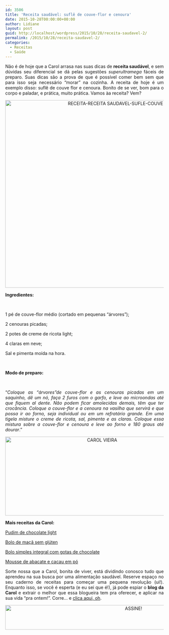 ```yaml
---
id: 3506
title: 'Receita saudável: suflê de couve-flor e cenoura'
date: 2015-10-28T00:00:00+00:00
author: Lidiane
layout: post
guid: http://localhost/wordpress/2015/10/28/receita-saudavel-2/
permalink: /2015/10/28/receita-saudavel-2/
categories:
  - Receitas
  - Saúde
---
```

<p align="justify">
  Não é de hoje que a Carol arrasa nas suas dicas de <strong>receita saudável</strong>, e sem dúvidas seu diferencial se dá pelas sugestões <em>superultramega</em> fáceis de preparo. Suas dicas são a prova de que é possível comer bem sem que para isso seja necessário “morar” na cozinha. A receita de hoje é um exemplo disso: suflê de couve flor e cenoura. Bonito de se ver, bom para o corpo e paladar, e prática, muito prática. Vamos àa receita? Vem?
</p>

<p align="center">
  <a href="http://www.trololodemulher.com.br/blog/wp-content/uploads/2015/10/RECEITA-RECEITA-SAUDAVEL-SUFLE-COUVE-FLOR-CENOURA.jpg"><img class="alignnone size-full wp-image-11637" src="http://www.trololodemulher.com.br/blog/wp-content/uploads/2015/10/RECEITA-RECEITA-SAUDAVEL-SUFLE-COUVE-FLOR-CENOURA.jpg" alt="RECEITA-RECEITA SAUDAVEL-SUFLE-COUVE FLOR-CENOURA" width="800" height="597" /></a>
</p>

**Ingredientes:**

&nbsp;

1 pé de couve-flor médio (cortado em pequenas &#8220;árvores&#8221;);

2 cenouras picadas;

2 potes de creme de ricota light;

4 claras em neve;

Sal e pimenta moída na hora.

&nbsp;

**Modo de preparo:**

&nbsp;

<p align="justify">
  “<em>Coloque as &#8220;árvores&#8221;de couve-flor e as cenouras picadas em um saquinho, dê um nó, faça 2 furos com o garfo, e leve ao microondas até que fiquem al dente. Não podem ficar amolecidas demais, têm que ter crocância. Coloque a couve-flor e a cenoura na vasilha que servirá e que possa ir ao forno, seja individual ou em um refratário grande. Em uma tigela misture o creme de ricota, sal, pimenta e as claras. Coloque essa mistura sobre a couve-flor e cenoura e leve ao forno e 180 graus até dourar</em>.”
</p>

<p align="center">
  <a href="http://www.trololodemulher.com.br/blog/wp-content/uploads/2014/07/CAROL-VIEIRA.png"><img class="alignnone size-full wp-image-10204" src="http://www.trololodemulher.com.br/blog/wp-content/uploads/2014/07/CAROL-VIEIRA.png" alt="CAROL VIEIRA" width="600" height="251" /></a>
</p>

<p align="justify">
  <strong>Mais receitas da Carol:</strong>
</p>

<p align="justify">
  <a href="http://www.trololodemulher.com.br/2015/10/14/pudim-de-chocolate-light/" target="_blank">Pudim de chocolate light</a>
</p>

<p align="justify">
  <a href="http://www.trololodemulher.com.br/2015/09/30/bolo-de-maca-sem-gluten/" target="_blank">Bolo de maçã sem glúten</a>
</p>

<p align="justify">
  <a href="http://www.belezacorpoecia.com/bolo-simples-integral/" target="_blank">Bolo simples integral com gotas de chocolate</a>
</p>

<p align="justify">
  <a href="http://www.belezacorpoecia.com/mousse-abacate-cacau-em-po/" target="_blank">Mousse de abacate e cacau em pó</a>
</p>

<p align="justify">
  Sorte nossa que a Carol, bonita de viver, está dividindo conosco tudo que aprendeu na sua busca por uma alimentação saudável. Reserve espaço no seu caderno de receitas para começar uma pequena revolução (ui!). Enquanto isso, se você é esperta (e eu sei que é!), já pode espiar o <strong>blog da Carol</strong> e extrair o melhor que essa blogueira tem pra oferecer, e aplicar na sua vida “pra ontem!”. Corre… e <a href="http://mundocarolvieira.blogspot.com.br/" target="_blank">clica aqui, oh</a>.
</p>

<p align="center">
  <a href="http://feedburner.google.com/fb/a/mailverify?uri=blogBichaFemea&loc=en_US" target="_blank"><img class="alignnone size-full wp-image-10439" src="http://www.trololodemulher.com.br/blog/wp-content/uploads/2014/09/ASSINE.png" alt="ASSINE!" width="800" height="78" /></a>
</p>

<p align="justify">